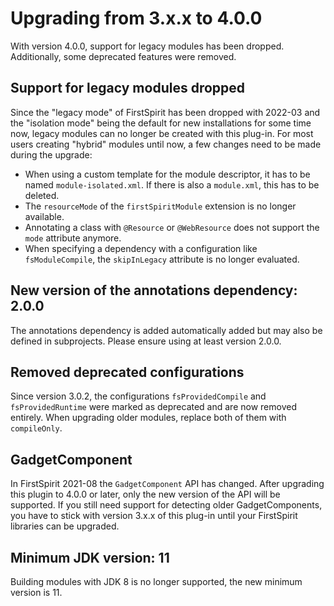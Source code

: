 # Upgrading from 3.x.x to 4.0.0

With version 4.0.0, support for legacy modules has been dropped. Additionally, some
deprecated features were removed.

## Support for legacy modules dropped

Since the "legacy mode" of FirstSpirit has been dropped with 2022-03 and the "isolation mode" being the
default for new installations for some time now, legacy modules can no longer be created with this
plug-in. For most users creating "hybrid" modules until now, a few changes need to be made during
the upgrade:

* When using a custom template for the module descriptor, it has to be named `module-isolated.xml`. If
  there is also a `module.xml`, this has to be deleted.
* The `resourceMode` of the `firstSpiritModule` extension is no longer available.
* Annotating a class with `@Resource` or `@WebResource` does not support the `mode` attribute anymore.
* When specifying a dependency with a configuration like `fsModuleCompile`, the `skipInLegacy` attribute
is no longer evaluated.

## New version of the annotations dependency: 2.0.0

The annotations dependency is added automatically added but may also be defined in subprojects. Please
ensure using at least version 2.0.0. 

## Removed deprecated configurations

Since version 3.0.2, the configurations `fsProvidedCompile` and `fsProvidedRuntime` were marked as deprecated
and are now removed entirely. When upgrading older modules, replace both of them with `compileOnly`.

## GadgetComponent

In FirstSpirit 2021-08 the `GadgetComponent` API has changed. After upgrading this plugin to 4.0.0 or later, only
the new version of the API will be supported. If you still need support for detecting older GadgetComponents,
you have to stick with version 3.x.x of this plug-in until your FirstSpirit libraries can be upgraded.

## Minimum JDK version: 11

Building modules with JDK 8 is no longer supported, the new minimum version is 11.